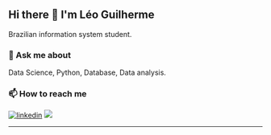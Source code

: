 ## Hi there 👋 I'm Léo Guilherme

Brazilian information system student.

### 💬 Ask me about

Data Science, Python, Database, Data analysis.

### 📫 How to reach me 

[![linkedin](https://img.shields.io/badge/LinkedIn-0077B5?style=for-the-badge&logo=linkedin&logoColor=white)](https://www.linkedin.com/in/leonardo-guilherme-casteluber-schreder-b0341a1b3/)
<a href = "mailto:leoschreder2@hotmail.com"><img src="https://img.shields.io/badge/Gmail-D14836?style=for-the-badge&logo=gmail&logoColor=white"></a>
<hr>

<!---
leoguilherme1/leoguilherme1 is a ✨ special ✨ repository because its `README.md` (this file) appears on your GitHub profile.
You can click the Preview link to take a look at your changes.
--->

